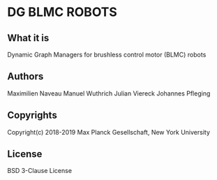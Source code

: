 # DG BLMC ROBOTS

## What it is

Dynamic Graph Managers for brushless control motor (BLMC) robots

## Authors

Maximilien Naveau
Manuel Wuthrich
Julian Viereck
Johannes Pfleging 

## Copyrights

Copyright(c) 2018-2019 Max Planck Gesellschaft, New York University

## License

BSD 3-Clause License


